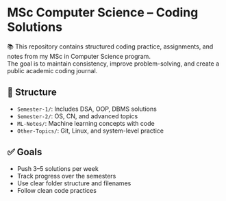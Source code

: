 # MSc Computer Science – Coding Solutions 

📚 This repository contains structured coding practice, assignments, and notes from my MSc in Computer Science program.  
The goal is to maintain consistency, improve problem-solving, and create a public academic coding journal.

## 📁 Structure

- `Semester-1/`: Includes DSA, OOP, DBMS solutions
- `Semester-2/`: OS, CN, and advanced topics
- `ML-Notes/`: Machine learning concepts with code
- `Other-Topics/`: Git, Linux, and system-level practice

## ✅ Goals

- Push 3–5 solutions per week
- Track progress over the semesters
- Use clear folder structure and filenames
- Follow clean code practices
